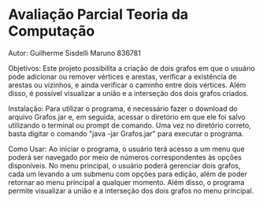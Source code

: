 # Avaliação Parcial Teoria da Computação
Autor: Guilherme Sisdelli Maruno 836781

Objetivos: Este projeto possibilita a criação de dois grafos em que o usuário pode adicionar ou remover vértices e arestas, verificar a existência de arestas ou vizinhos, e ainda verificar o caminho entre dois vértices. Além disso, é possível visualizar a união e a interseção dos dois grafos criados.

Instalação: Para utilizar o programa, é necessário fazer o download do arquivo Grafos.jar e, em seguida, acessar o diretório em que ele foi salvo utilizando o terminal ou prompt de comando. Uma vez no diretório correto, basta digitar o comando "java -jar Grafos.jar" para executar o programa.

Como Usar: Ao iniciar o programa, o usuário terá acesso a um menu que poderá ser navegado por meio de números correspondentes às opções disponíveis. No menu principal, o usuário poderá gerenciar dois grafos, cada um levando a um submenu com opções para edição, além de poder retornar ao menu principal a qualquer momento. Além disso, o programa permite visualizar a união e a interseção dos dois grafos no menu principal.
